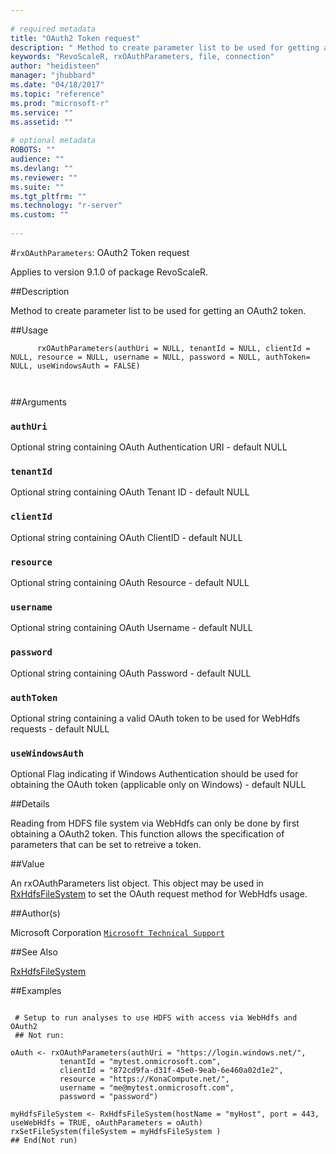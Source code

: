 ```yaml
--- 
 
# required metadata 
title: "OAuth2 Token request" 
description: " Method to create parameter list to be used for getting an OAuth2 token. " 
keywords: "RevoScaleR, rxOAuthParameters, file, connection" 
author: "heidisteen" 
manager: "jhubbard" 
ms.date: "04/18/2017" 
ms.topic: "reference" 
ms.prod: "microsoft-r" 
ms.service: "" 
ms.assetid: "" 
 
# optional metadata 
ROBOTS: "" 
audience: "" 
ms.devlang: "" 
ms.reviewer: "" 
ms.suite: "" 
ms.tgt_pltfrm: "" 
ms.technology: "r-server" 
ms.custom: "" 
 
--- 
```

 
 
 #`rxOAuthParameters`: OAuth2 Token request

 Applies to version 9.1.0 of package RevoScaleR.
 
 ##Description
 
Method to create parameter list to be used for getting an OAuth2 token.
 
 
 ##Usage

```   
      rxOAuthParameters(authUri = NULL, tenantId = NULL, clientId = NULL, resource = NULL, username = NULL, password = NULL, authToken= NULL, useWindowsAuth = FALSE)
  	
 
```
 
 ##Arguments

   
  
    
 ### `authUri`
 Optional string containing OAuth Authentication URI - default NULL  
   
    
 ### `tenantId`
 Optional string containing OAuth Tenant ID - default NULL  
  
    
 ### `clientId`
 Optional string containing OAuth ClientID - default NULL  
  
    
 ### `resource`
 Optional string containing OAuth Resource  - default NULL  
  
    
 ### `username`
 Optional string containing OAuth Username - default NULL  
  
    
 ### `password`
 Optional string containing OAuth Password - default NULL  
  
    
 ### `authToken`
 Optional string containing a valid OAuth token to be used for WebHdfs requests - default NULL  
  
    
 ### `useWindowsAuth`
 Optional Flag indicating if Windows Authentication should be used for obtaining the OAuth token (applicable only on Windows) - default NULL  
  
  
 
 
 ##Details
 
Reading from HDFS file system via WebHdfs can only be done by first obtaining a OAuth2 token. This function
allows the specification of parameters that can be set to retreive a token.
 
 
 
 ##Value
 
An rxOAuthParameters list object. This object may be used in
[RxHdfsFileSystem](rxhdfsfilesystem.md) to set the OAuth request method for WebHdfs usage.
 
 ##Author(s)
 
Microsoft Corporation [`Microsoft Technical Support`](https://go.microsoft.com/fwlink/?LinkID=698556&clcid=0x409)

 
 
 ##See Also
 
[RxHdfsFileSystem](rxhdfsfilesystem.md)
   
 ##Examples

 ```
   
  # Setup to run analyses to use HDFS with access via WebHdfs and OAuth2
  ## Not run:
 
oAuth <- rxOAuthParameters(authUri = "https://login.windows.net/",
            tenantId = "mytest.onmicrosoft.com",
            clientId = "872cd9fa-d31f-45e0-9eab-6e460a02d1e2", 
            resource = "https://KonaCompute.net/", 
            username = "me@mytest.onmicrosoft.com", 
            password = "password")

myHdfsFileSystem <- RxHdfsFileSystem(hostName = "myHost", port = 443, useWebHdfs = TRUE, oAuthParameters = oAuth)
rxSetFileSystem(fileSystem = myHdfsFileSystem )
 ## End(Not run) 
  
 
```
 
 
 
